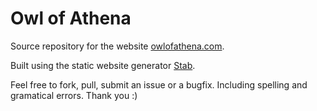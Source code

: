 # Owl of Athena

Source repository for the website [owlofathena.com](http://sowlofathena.com).

Built using the static website generator
[Stab](https://github.com/oxalorg/stab).

Feel free to fork, pull, submit an issue or a bugfix. Including
spelling and gramatical errors. Thank you :)

